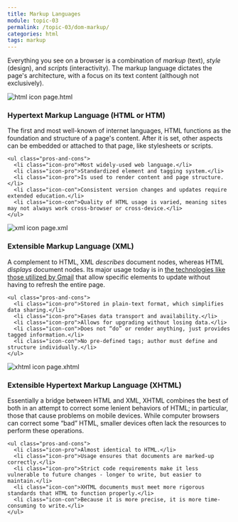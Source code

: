 ```yaml
---
title: Markup Languages
module: topic-03
permalink: /topic-03/dom-markup/
categories: html
tags: markup
---
```


<div class="divider-heading"></div>

Everything you see on a browser is a combination of _markup_ (text), _style_ (design), and _scripts_ (interactivity). The markup language dictates the page's architecture, with a focus on its text content (although not exclusively).


<div class="divider-pg"></div>


<div class="row img-text-columns">
  <div class="col-lg-2">
    <img src="../../topic-01/img/web-pages-html.svg" title="HTML" alt="html icon" />
    <span>page.html</span>
  </div>
  <div class="col-lg-10">
    <h3>Hypertext Markup Language (<b>HTML</b> or <b>HTM</b>)</h3>
    <p>The first and most well-known of internet languages, HTML functions as the foundation and structure of a page's content. After it is set, other aspects can be embedded or attached to that page, like stylesheets or scripts.</p>

    <ul class="pros-and-cons">
      <li class="icon-pro">Most widely-used web language.</li>
      <li class="icon-pro">Standardized element and tagging system.</li>
      <li class="icon-pro">Is used to render content and page structure.</li>
      <li class="icon-con">Consistent version changes and updates require extended education.</li>
      <li class="icon-con">Quality of HTML usage is varied, meaning sites may not always work cross-browser or cross-device.</li>
    </ul>
  </div>
</div>

<div class="row img-text-columns">
  <div class="col-lg-2">
    <img src="../img/markup-lang-xml.svg" title="XML" alt="xml icon" />
    <span>page.xml</span>
  </div>
  <div class="col-lg-10">
    <h3>Extensible Markup Language (<b>XML</b>)</h3>
    <p>A complement to HTML, XML <i>describes</i> document nodes, whereas HTML <i>displays</i> document nodes. Its major usage today is in <a href="https://www.youtube.com/watch?v=RDo3hBL1rfA" target="_blank">the technologies like those utilized by Gmail</a> that allow specific elements to update without having to refresh the entire page.</p>

    <ul class="pros-and-cons">
      <li class="icon-pro">Stored in plain-text format, which simplifies data sharing.</li>
      <li class="icon-pro">Eases data transport and availability.</li>
      <li class="icon-pro">Allows for upgrading without losing data.</li>
      <li class="icon-con">Does not “do” or render anything, just provides tagged information.</li>
      <li class="icon-con">No pre-defined tags; author must define and structure individually.</li>
    </ul>
  </div>
</div>

<div class="row img-text-columns">
  <div class="col-lg-2">
    <img src="../img/markup-lang-xhtml.svg" title="XHTML" alt="xhtml icon" />
    <span>page.xhtml</span>
  </div>
  <div class="col-lg-10">
    <h3>Extensible Hypertext Markup Language (<b>XHTML</b>)</h3>
    <p>Essentially a bridge between HTML and XML, XHTML combines the best of both in an attempt to correct some lenient behaviors of HTML; in particular, those that cause problems on mobile devices. While computer browsers can correct some “bad” HTML, smaller devices often lack the resources to perform these operations.</p>

    <ul class="pros-and-cons">
      <li class="icon-pro">Almost identical to HTML.</li>
      <li class="icon-pro">Usage ensures that documents are marked-up correctly.</li>
      <li class="icon-pro">Strict code requirements make it less vulnerable to future changes - longer to write, but easier to maintain.</li>
      <li class="icon-con">XHTML documents must meet more rigorous standards that HTML to function properly.</li>
      <li class="icon-con">Because it is more precise, it is more time-consuming to write.</li>
    </ul>
  </div>
</div>
